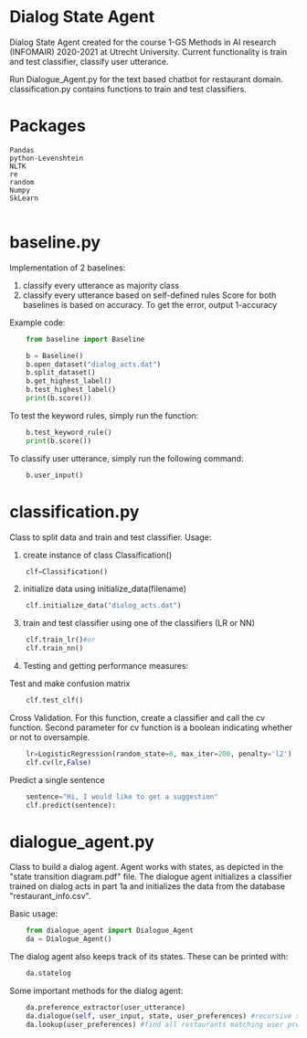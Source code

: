 # Dialog State Agent

Dialog State Agent created for the course 1-GS Methods in AI research (INFOMAIR) 2020-2021 at Utrecht University.
Current functionality is train and test classifier, classify user utterance.

Run Dialogue_Agent.py for the text based chatbot for restaurant domain.
classification.py contains functions to train and test classifiers.

# Packages
```
Pandas
python-Levenshtein
NLTK
re
random
Numpy
SkLearn


```
# baseline.py
Implementation of 2 baselines:
1. classify every utterance as majority class
2. classify every utterance based on self-defined rules
Score for both baselines is based on accuracy. To get the error, output 1-accuracy

Example code:
``` python
    from baseline import Baseline

    b = Baseline()
    b.open_dataset("dialog_acts.dat")
    b.split_dataset()
    b.get_highest_label()
    b.test_highest_label()
    print(b.score())
```
To test the keyword rules, simply run the function:

```python
    b.test_keyword_rule()
    print(b.score())
```

To classify user utterance, simply run the following command:
```python
    b.user_input()
```


# classification.py

Class to split data and train and test classifier. 
Usage: 
1. create instance of class Classification()
```python
    clf=Classification()
```
2. initialize data using initialize_data(filename)
```python
    clf.initialize_data("dialog_acts.dat")
```
3. train and test classifier using one of the classifiers (LR or NN)
```python
    clf.train_lr()#or
    clf.train_nn()
```
4. Testing and getting performance measures:

Test and make confusion matrix
    
```python
    clf.test_clf()
```

Cross Validation. For this function, create a classifier and call the cv function. Second parameter for cv function is a boolean indicating whether or not to oversample.
    
```python
    lr=LogisticRegression(random_state=0, max_iter=200, penalty='l2')
    clf.cv(lr,False) 
```

Predict a single sentence
    
```python
    sentence="Hi, I would like to get a suggestion"
    clf.predict(sentence):
```

# dialogue_agent.py

Class to build a dialog agent. Agent works with states, as depicted in the "state transition diagram.pdf" file.
The dialogue agent initializes a classifier trained on dialog acts in part 1a and initializes the data from the database "restaurant_info.csv". 

Basic usage: 

```python
    from dialogue_agent import Dialogue_Agent
    da = Dialogue_Agent()
```

The dialog agent also keeps track of its states. These can be printed with: 

```python
    da.statelog
```

Some important methods for the dialog agent: 

```python
    da.preference_extractor(user_utterance)
    da.dialogue(self, user_input, state, user_preferences) #recursive state transition function. In each state, the agent interacts with the user.
    da.lookup(user_preferences) #find all restaurants matching user preferences.
```
